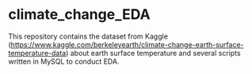 # climate_change_EDA
This repository contains the dataset from Kaggle (https://www.kaggle.com/berkeleyearth/climate-change-earth-surface-temperature-data) about earth surface temperature and several scripts written in MySQL to conduct EDA.
